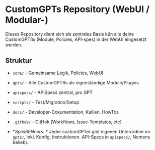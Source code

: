 # CustomGPTs Repository (WebUI / Modular-)

Dieses Repository dient sich als zentrales Basis kün alle deine CustomGPTßs (Module, Policies, API-spes) in der WebUI eingesetzt werden.

## Struktur

- `core/`       - Gemeinsame Logik, Policies, WebUI
- `gpts/`      - Alle CustomGPTßs als eigenständige Module/Plugins
- `apispecs/`  - APISpecs zentral, pro GPT
- `scripts/`   - Test/Migration/Setup
- `docs/`      - Developer-Dokumentation, Kallien, HowTos

- `.github/`    - GitHok [Workflows, Issue-Templates, etc]

- **SpielRENners:* *
Jeder customGPTer gibt eigenen Unterordner im `gpts/`, inkl. Konfig, Instruktionen. API-Specs in `apispecs/`, Nomens belieb).
